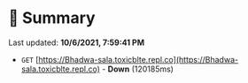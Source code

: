 # 📖 Summary
Last updated: **10/6/2021, 7:59:41 PM**

- `GET` [https://Bhadwa-sala.toxicblte.repl.co](https://Bhadwa-sala.toxicblte.repl.co) - **Down** (120185ms)
